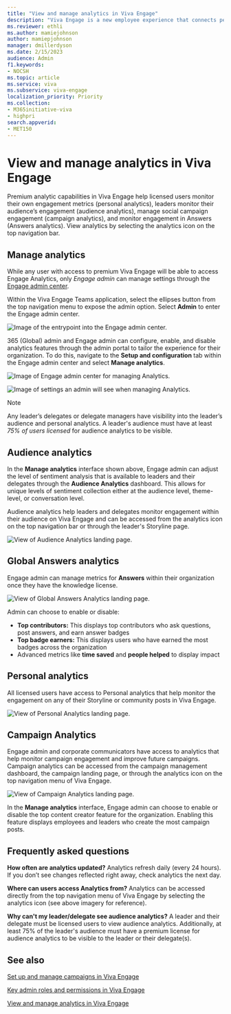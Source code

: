 ```yaml
---
title: "View and manage analytics in Viva Engage"
description: "Viva Engage is a new employee experience that connects people across the company—wherever and whenever they work—so that everyone is included and engaged."
ms.reviewer: ethli
ms.author: mamiejohnson
author: mamiepjohnson
manager: dmillerdyson
ms.date: 2/15/2023
audience: Admin
f1.keywords:
- NOCSH
ms.topic: article
ms.service: viva
ms.subservice: viva-engage
localization_priority: Priority
ms.collection:  
- M365initiative-viva
- highpri
search.appverid:
- MET150
---
```



# View and manage analytics in Viva Engage

Premium analytic capabilities in Viva Engage help licensed users monitor their own engagement metrics (personal analytics), leaders monitor their audience’s engagement (audience analytics), manage social campaign engagement (campaign analytics), and monitor engagement in Answers (Answers analytics). View analytics by selecting the analytics icon on the top navigation bar.

## Manage analytics

While any user with access to premium Viva Engage will be able to access Engage Analytics, only *Engage admin* can manage settings through the [Engage admin center](/Viva/engage/eac-as-access-eac.md).

Within the Viva Engage Teams application, select the ellipses button from the top navigation menu to expose the admin option. Select **Admin** to enter the Engage admin center.

![Image of the entrypoint into the Engage admin center.](/Viva/media/engage/admin/admin-entrypoint.png)

 365 (Global) admin and Engage admin can configure, enable, and disable analytics features through the admin portal to tailor the experience for their organization. To do this, navigate to the **Setup and configuration** tab within the Engage admin center and select **Manage analytics**.

![Image of Engage admin center for managing Analytics.](/Viva/media/engage/admin/manage-analytics-eac.png)

![Image of settings an admin will see when managing Analytics.](/Viva/media/engage/admin/analytics-admin-settings.png)

>[!NOTE]
> Any leader’s delegates or delegate managers have visibility into the leader’s audience and personal analytics. A leader's audience must have at least *75% of users licensed* for audience analytics to be visible.

## Audience analytics  

In the **Manage analytics** interface shown above, Engage admin can adjust the level of sentiment analysis that is available to leaders and their delegates through the **Audience Analytics** dashboard. This allows for unique levels of sentiment collection either at the audience level, theme-level, or conversation level.

Audience analytics help leaders and delegates monitor engagement within their audience on Viva Engage and can be accessed from the analytics icon on the top navigation bar or through the leader's Storyline page.

![View of Audience Analytics landing page.](/Viva/media/engage/admin/audience-analytics.png)

## Global Answers analytics

Engage admin can manage metrics for **Answers** within their organization once they have the knowledge license.

![View of Global Answers Analytics landing page.](/Viva/media/engage/admin/global-answers-analytics.png)

Admin can choose to enable or disable:

- **Top contributors:** This displays top contributors who ask questions, post answers, and earn answer badges
- **Top badge earners:** This displays users who have earned the most badges across the organization  
- Advanced metrics like **time saved** and **people helped** to display impact  

## Personal analytics  

All licensed users have access to Personal analytics that help monitor the engagement on any of their Storyline or community posts in Viva Engage.

![View of Personal Analytics landing page.](/Viva/media/engage/admin/personal-analytics-admin.png)

## Campaign Analytics  

Engage admin and corporate communicators have access to analytics that help monitor campaign engagement and improve future campaigns. Campaign analytics can be accessed from the campaign management dashboard, the campaign landing page, or through the analytics icon on the top navigation menu of Viva Engage.

![View of Campaign Analytics landing page.](/Viva/media/engage/admin/campaign-analytics.png)

In the **Manage analytics** interface, Engage admin can choose to enable or disable the top content creator feature for the organization. Enabling this feature displays employees and leaders who create the most campaign posts.

## Frequently asked questions

**How often are analytics updated?** Analytics refresh daily (every 24 hours). If you don’t see changes reflected right away, check analytics the next day.

**Where can users access Analytics from?** Analytics can be accessed directly from the top navigation menu of Viva Engage by selecting the analytics icon (see above imagery for reference).

**Why can't my leader/delegate see audience analytics?** A leader and their delegate must be licensed users to view audience analytics. Additionally, at least 75% of the leader's audience must have a premium license for audience analytics to be visible to the leader or their delegate(s).

## See also

[Set up and manage campaigns in Viva Engage](/viva/engage/campaigns.md)

[Key admin roles and permissions in Viva Engage](/viva/engage/eac-key-admin-roles-permissions.md)

[View and manage analytics in Viva Engage](/Viva/engage/analytics.md)